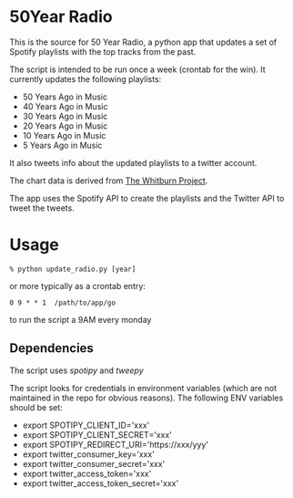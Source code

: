 50Year Radio
============
This is the source for 50 Year Radio, a python app that updates a set of Spotify playlists with the top tracks from the past.  

The script is intended to be run once a week (crontab for the win). It currently updates the following playlists:

   + 50 Years Ago in Music
   + 40 Years Ago in Music
   + 30 Years Ago in Music
   + 20 Years Ago in Music
   + 10 Years Ago in Music
   + 5 Years Ago in Music
   
It also tweets info about the updated playlists to a twitter account.

The chart data is derived from [The Whitburn Project](http://waxy.org/2008/05/the_whitburn_project/).

The app uses the Spotify API to create the playlists and the Twitter API to tweet the tweets.

Usage
====

    % python update_radio.py [year]
    
 or more typically as a crontab entry:
 
    0 9 * * 1  /path/to/app/go

 to run the script a 9AM every monday
 
Dependencies
------------
The script uses *spotipy* and *tweepy*

The script looks for credentials in environment variables (which are not maintained in the repo for obvious reasons). The following ENV variables should be set:

 - export SPOTIPY_CLIENT_ID='xxx'
 - export SPOTIPY_CLIENT_SECRET='xxx'
 - export SPOTIPY_REDIRECT_URI='https://xxx/yyy'
 - export twitter_consumer_key='xxx'
 - export twitter_consumer_secret='xxx'
 - export twitter_access_token='xxx'
 - export twitter_access_token_secret='xxx'
